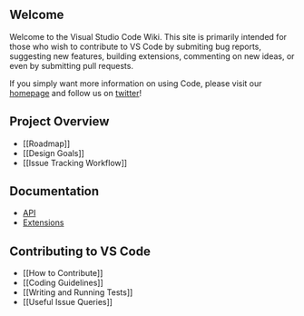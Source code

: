 
## Welcome
Welcome to the Visual Studio Code Wiki. This site is primarily intended for those who wish to contribute to VS Code by submiting bug reports, suggesting new features, building extensions, commenting on new ideas, or even by submitting pull requests.  

If you simply want more information on using Code, please visit our [homepage](http://code.visualstudio.com) and follow us on [twitter](https://twitter.com/code)!

## Project Overview
* [[Roadmap]]
* [[Design Goals]]
* [[Issue Tracking Workflow]]

## Documentation
* [API](https://github.com/Microsoft/vscode-extensionbuilders/tree/master/docs/extensionAPI)
* [Extensions](https://github.com/Microsoft/vscode-extensionbuilders/tree/master/docs/extensions)

## Contributing to VS Code
* [[How to Contribute]]
* [[Coding Guidelines]]
* [[Writing and Running Tests]]
* [[Useful Issue Queries]]


